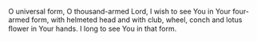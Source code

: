 O universal form, O thousand-armed Lord, I wish to see You in Your four-armed form, with helmeted head and with club, wheel, conch and lotus ﬂower in Your hands. I long to see You in that form.